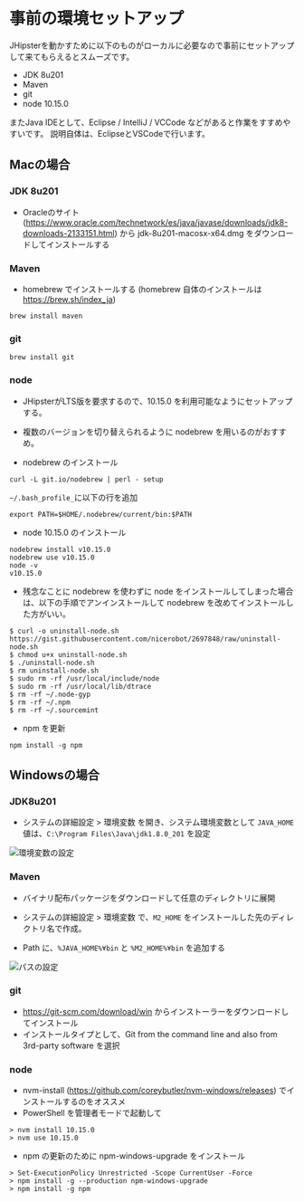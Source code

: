 # 事前の環境セットアップ
JHipsterを動かすために以下のものがローカルに必要なので事前にセットアップして来てもらえるとスムーズです。
 - JDK 8u201
 - Maven
 - git
 - node 10.15.0

またJava IDEとして、Eclipse / IntelliJ / VCCode などがあると作業をすすめやすいです。
説明自体は、EclipseとVSCodeで行います。

## Macの場合
### JDK 8u201
 - Oracleのサイト (https://www.oracle.com/technetwork/es/java/javase/downloads/jdk8-downloads-2133151.html) から jdk-8u201-macosx-x64.dmg をダウンロードしてインストールする

### Maven
 - homebrew でインストールする (homebrew 自体のインストールは https://brew.sh/index_ja)
```
brew install maven
```

### git
```
brew install git
```

### node
 - JHipsterがLTS版を要求するので、10.15.0 を利用可能なようにセットアップする。
 - 複数のバージョンを切り替えられるように nodebrew を用いるのがおすすめ。

 - nodebrew のインストール
```
curl -L git.io/nodebrew | perl - setup
```

```~/.bash_profile_```に以下の行を追加
```
export PATH=$HOME/.nodebrew/current/bin:$PATH
```

 - node 10.15.0 のインストール
```
nodebrew install v10.15.0
nodebrew use v10.15.0
node -v
v10.15.0
```

 - 残念なことに nodebrew を使わずに node をインストールしてしまった場合は、以下の手順でアンインストールして nodebrew を改めてインストールした方がいい。
 ```
$ curl -o uninstall-node.sh https://gist.githubusercontent.com/nicerobot/2697848/raw/uninstall-node.sh
$ chmod u+x uninstall-node.sh 
$ ./uninstall-node.sh 
$ rm uninstall-node.sh
$ sudo rm -rf /usr/local/include/node
$ sudo rm -rf /usr/local/lib/dtrace
$ rm -rf ~/.node-gyp
$ rm -rf ~/.npm
$ rm -rf ~/.sourcemint 
```

 - npm を更新
```
npm install -g npm
```

## Windowsの場合
### JDK8u201
 - システムの詳細設定 > 環境変数 を開き、システム環境変数として ```JAVA_HOME``` 値は、```C:\Program Files\Java\jdk1.8.0_201``` を設定

![環境変数の設定](assets/windows_env_system.png)

### Maven
 - バイナリ配布パッケージをダウンロードして任意のディレクトリに展開
 - システムの詳細設定 > 環境変数 で、```M2_HOME``` をインストールした先のディレクトリ名で作成。

 - Path に、```%JAVA_HOME%¥bin``` と ```%M2_HOME%¥bin``` を追加する

![パスの設定](assets/windows_env_path.png)

### git
 - https://git-scm.com/download/win からインストーラーをダウンロードしてインストール
 - インストールタイプとして、Git from the command line and also from 3rd-party software を選択

### node
 - nvm-install (https://github.com/coreybutler/nvm-windows/releases) でインストールするのをオススメ 
 - PowerShell を管理者モードで起動して
```
> nvm install 10.15.0
> nvm use 10.15.0
```

 - npm の更新のために npm-windows-upgrade をインストール
```
> Set-ExecutionPolicy Unrestricted -Scope CurrentUser -Force
> npm install -g --production npm-windows-upgrade
> npm install -g npm
```
